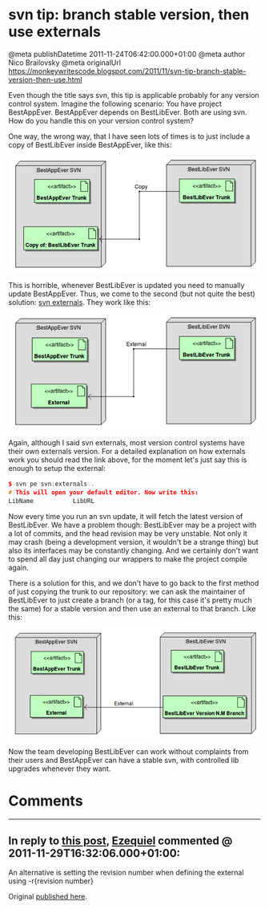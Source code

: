 # svn tip: branch stable version, then use externals

@meta publishDatetime 2011-11-24T06:42:00.000+01:00
@meta author Nico Brailovsky
@meta originalUrl https://monkeywritescode.blogspot.com/2011/11/svn-tip-branch-stable-version-then-use.html

Even though the title says svn, this tip is applicable probably for any version control system. Imagine the following scenario: You have project BestAppEver. BestAppEver depends on BestLibEver. Both are using svn. How do you handle this on your version control system?

One way, the wrong way, that I have seen lots of times is to just include a copy of BestLibEver inside BestAppEver, like this:

![](/blog_img/svn_externals11.png)

This is horrible, whenever BestLibEver is updated you need to manually update BestAppEver. Thus, we come to the second (but not quite the best) solution: [svn externals](http://svnbook.red-bean.com/en/1.0/ch07s03.html). They work like this:

![](/blog_img/svn_externals21.png)

Again, although I said svn externals, most version control systems have their own externals version. For a detailed explanation on how externals work you should read the link above, for the moment let's just say this is enough to setup the external:

```c++
$ svn pe svn:externals .
# This will open your default editor. Now write this:
LibName           LibURL
```

Now every time you run an svn update, it will fetch the latest version of BestLibEver. We have a problem though: BestLibEver may be a project with a lot of commits, and the head revision may be very unstable. Not only it may crash (being a development version, it wouldn't be a strange thing) but also its interfaces may be constantly changing. And we certainly don't want to spend all day just changing our wrappers to make the project compile again.

There is a solution for this, and we don't have to go back to the first method of just copying the trunk to our repository: we can ask the maintainer of BestLibEver to just create a branch (or a tag, for this case it's pretty much the same) for a stable version and then use an external to that branch. Like this:

![](/blog_img/svn_externals31.png)

Now the team developing BestLibEver can work without complaints from their users and BestAppEver can have a stable svn, with controlled lib upgrades whenever they want.

# Comments

---
## In reply to [this post](), [Ezequiel]() commented @ 2011-11-29T16:32:06.000+01:00:

An alternative is setting the revision number when defining the external using -r{revision number}

Original [published here](md_blog/2011/1124_svntipbranchstableversionthenuseexternals.md).
